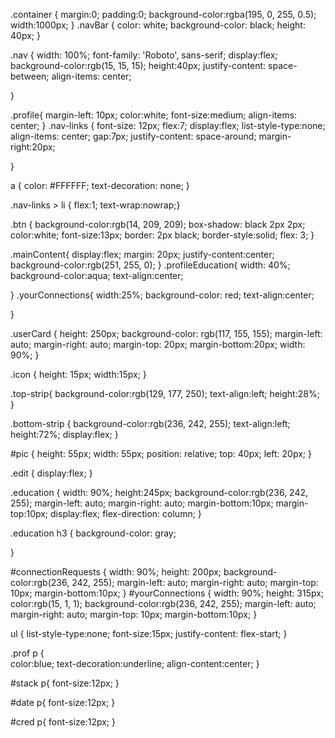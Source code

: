 
.container {
    margin:0;
    padding:0;
    background-color:rgba(195, 0, 255, 0.5);
    width:1000px;
}
.navBar {
color: white;
background-color: black;
height: 40px;
}


.nav {
    width: 100%;
    font-family: 'Roboto', sans-serif;
    display:flex;
    background-color:rgb(15, 15, 15);
    height:40px;
    justify-content: space-between;
    align-items: center;

}

.profile{
    margin-left: 10px;
    color:white;
    font-size:medium;
    align-items: center;
}
.nav-links {
    font-size: 12px;
    flex:7;
    display:flex;
    list-style-type:none;
    align-items: center;
    gap:7px;
    justify-content: space-around;
    margin-right:20px;

}

a {
    color: #FFFFFF;
    text-decoration: none;
}


.nav-links > li {
    flex:1;
    text-wrap:nowrap;}
    
.btn {
    background-color:rgb(14, 209, 209);
    box-shadow: black 2px 2px;
    color:white;
    font-size:13px;
    border: 2px black;
    border-style:solid;
    flex: 3; 
}



.mainContent{
    display:flex;
    margin: 20px; 
    justify-content:center;
    background-color:rgb(251, 255, 0);
}
.profileEducation{
    width: 40%;
    background-color:aqua;
    text-align:center;
    
}
.yourConnections{
    width:25%;
    background-color: red;
    text-align:center;

}

.userCard {
height: 250px;
background-color: rgb(117, 155, 155);
margin-left: auto;
margin-right: auto;
margin-top: 20px;
margin-bottom:20px;
width: 90%;
}


.icon  {
    height:  15px;
    width:15px;
}


.top-strip{
    background-color:rgb(129, 177, 250);
    text-align:left;
    height:28%;
}

.bottom-strip {
    background-color:rgb(236, 242, 255);
    text-align:left;
    height:72%;
    display:flex;
}

#pic {
    height: 55px;
    width: 55px;
    position: relative;
    top: 40px;
    left: 20px;
}

.edit {
    display:flex;
}

.education {
width:  90%;
height:245px;
background-color:rgb(236, 242, 255);
margin-left: auto;
margin-right: auto;
margin-bottom:10px;
margin-top:10px;
display:flex; 
flex-direction: column;
}

.education h3 {
    background-color: gray;

}



#connectionRequests {
width:  90%;
height: 200px;
background-color:rgb(236, 242, 255);
margin-left: auto;
margin-right: auto;
margin-top: 10px;
margin-bottom:10px;
}
#yourConnections {
width:  90%;
height: 315px;
color:rgb(15, 1, 1);
background-color:rgb(236, 242, 255);
margin-left: auto;
margin-right: auto;
margin-top: 10px;
margin-bottom:10px;
}


ul {
    list-style-type:none;
    font-size:15px;
    justify-content: flex-start;
}


.prof p {    
    color:blue;
    text-decoration:underline;
    align-content:center;
}

#stack p{
    font-size:12px;
}

#date p{
    font-size:12px;
}

#cred p{
    font-size:12px;
}